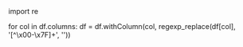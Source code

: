 import re

for col in df.columns:
    df = df.withColumn(col, regexp_replace(df[col], '[^\x00-\x7F]+', ''))
